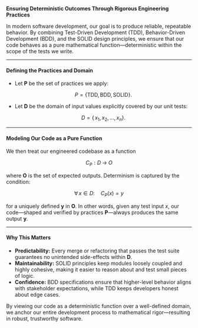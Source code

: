 **Ensuring Deterministic Outcomes Through Rigorous Engineering Practices**

In modern software development, our goal is to produce reliable, repeatable behavior. By combining Test-Driven Development (TDD), Behavior-Driven Development (BDD), and the SOLID design principles, we ensure that our code behaves as a pure mathematical function—deterministic within the scope of the tests we write.

---

#### Defining the Practices and Domain

* Let **P** be the set of practices we apply:

  $$
    P = \{\mathrm{TDD}, \, \mathrm{BDD}, \, \mathrm{SOLID}\}.
  $$

* Let **D** be the domain of input values explicitly covered by our unit tests:

  $$
    D = \{\,x_1, x_2, \dots, x_n\}.
  $$

---

#### Modeling Our Code as a Pure Function

We then treat our engineered codebase as a function

$$C_P : D \;\longrightarrow\; O$$

where **O** is the set of expected outputs. Determinism is captured by the condition:

$$\forall\,x \in D:\quad C_P(x) = y$$

for a uniquely defined **y** in **O**. In other words, given any test input $x$, our code—shaped and verified by practices **P**—always produces the same output **y**.

---

#### Why This Matters

* **Predictability:** Every merge or refactoring that passes the test suite guarantees no unintended side-effects within **D**.
* **Maintainability:** SOLID principles keep modules loosely coupled and highly cohesive, making it easier to reason about and test small pieces of logic.
* **Confidence:** BDD specifications ensure that higher-level behavior aligns with stakeholder expectations, while TDD keeps developers honest about edge cases.

By viewing our code as a deterministic function over a well-defined domain, we anchor our entire development process to mathematical rigor—resulting in robust, trustworthy software.
